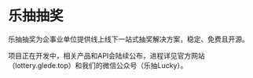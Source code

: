 # 乐抽抽奖

乐抽抽奖为企事业单位提供线上线下一站式抽奖解决方案，稳定、免费且开源。

项目正在开发中，相关产品和API会陆续公布，进程详见官方网站（lottery.glede.top）和我们的微信公众号（乐抽Lucky）。
